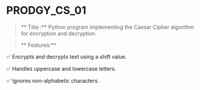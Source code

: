 # PRODGY_CS_01
>** Title :** Python program implementing the Caesar Cipher algorithm for encryption and decryption.


>** Features:**

✅ Encrypts and decrypts text using a shift value.

✅ Handles uppercase and lowercase letters.

✅ Ignores non-alphabetic characters.
